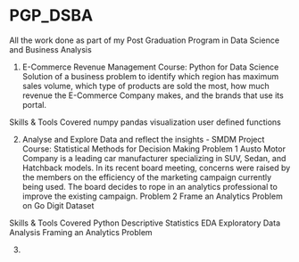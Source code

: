 # PGP_DSBA
All the work done as part of my Post Graduation Program in Data Science and Business Analysis
1) E-Commerce Revenue Management
Course: Python for Data Science
Solution of a business problem to identify which region has maximum sales volume, which type of products are sold the most, how much revenue the E-Commerce Company makes, and the brands that use its portal.

Skills & Tools Covered
numpy
pandas
visualization
user defined functions

2) Analyse and Explore Data and reflect the insights - SMDM Project
Course: Statistical Methods for Decision Making
Problem 1 Austo Motor Company is a leading car manufacturer specializing in SUV, Sedan, and Hatchback models. In its recent board meeting, concerns were raised by the members on the efficiency of the marketing campaign currently being used. The board decides to rope in an analytics professional to improve the existing campaign. Problem 2 Frame an Analytics Problem on Go Digit Dataset

Skills & Tools Covered
Python
Descriptive Statistics
EDA
Exploratory Data Analysis
Framing an Analytics Problem

3) 
